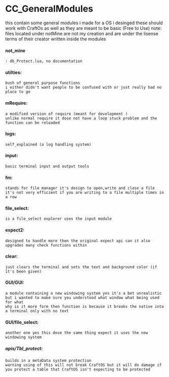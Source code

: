 # CC_GeneralModules
this contain some general modules i made for a OS i desinged these should work with CraftOs as well as they are meant to be basic (Free to Use)
note: files located under notMine are not my creation and are under the lisense terms of their creator written inside the modules

#### not_mine 
    : db_Protect.lua, no documentation
#### utilties: 
    bush of general purpose functions 
    i either didn't want people to be confused with or just really had no place to go
#### mRequire: 
    a modified version of require (meant for development ) 
    unlike normal require it dose not have a loop stuck problem and the function can be reloaded

#### logs: 
    self_explained (a log handling system)

#### input: 
    basic terminal input and output tools


#### fm: 
    stands for file manager it's design to open,write and close a file it's not very efficient if you are writing to a file multiple times in a row

#### file_select:
    is a file_select explorer uses the input module

#### expect2:
    designed to handle more then the original expect api can it also upgrades many check functions within

#### clear:
    just clears the terminal and sets the text and background color (if it's been given)

#### GUI/GUI:
    a module containing a new windowing system yes it's a bet unrealistic but i wanted to make sure you understood what window what being used for what
    why is it more form then function is because it breaks the native into a terminal only with no text 

#### GUI/file_select: 
    another one yes this dose the same thing expect it uses the new windowing system

##### apis/Tbl_protect: 
    builds in a metaData system protection 
    warning using of this will not break CraftOS but it will do damage if you protect a table that CraftOS isn't expecting to be protected
